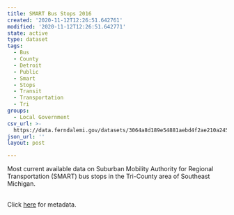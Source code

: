 ```yaml
---
title: SMART Bus Stops 2016
created: '2020-11-12T12:26:51.642761'
modified: '2020-11-12T12:26:51.642771'
state: active
type: dataset
tags:
  - Bus
  - County
  - Detroit
  - Public
  - Smart
  - Stops
  - Transit
  - Transportation
  - Tri
groups:
  - Local Government
csv_url: >-
  https://data.ferndalemi.gov/datasets/3064a8d189e54881aebd4f2ae210a245_0.csv?outSR=%7B%22latestWkid%22%3A4326%2C%22wkid%22%3A4326%7D
json_url: ''
layout: post

---
```

Most current available data on Suburban Mobility Authority for Regional Transportation (SMART) bus stops in the Tri-County area of Southeast Michigan.<div><br /></div><div>Click <a href='http://www.datadrivendetroit.org/metadata/SMART_bus_stops_2016_metadata.xlsx' target='_blank'>here</a> for metadata.</div>
